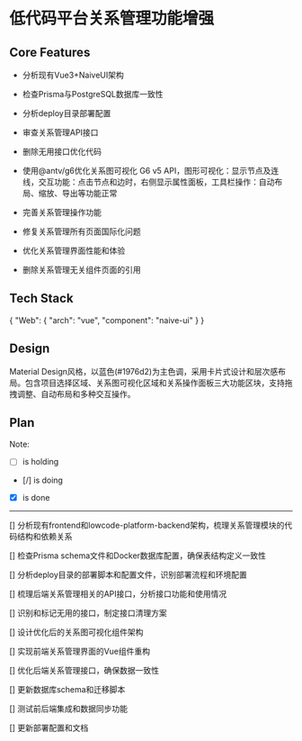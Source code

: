 # 低代码平台关系管理功能增强

## Core Features

- 分析现有Vue3+NaiveUI架构

- 检查Prisma与PostgreSQL数据库一致性

- 分析deploy目录部署配置

- 审查关系管理API接口

- 删除无用接口优化代码

- 使用@antv/g6优化关系图可视化 G6 v5 API，图形可视化：显示节点及连线，交互功能：点击节点和边时，右侧显示属性面板，工具栏操作：自动布局、缩放、导出等功能正常

- 完善关系管理操作功能

- 修复关系管理所有页面国际化问题

- 优化关系管理界面性能和体验

- 删除关系管理无关组件页面的引用

## Tech Stack

{
  "Web": {
    "arch": "vue",
    "component": "naive-ui"
  }
}

## Design

Material Design风格，以蓝色(#1976d2)为主色调，采用卡片式设计和层次感布局。包含项目选择区域、关系图可视化区域和关系操作面板三大功能区块，支持拖拽调整、自动布局和多种交互操作。

## Plan

Note: 

- [ ] is holding
- [/] is doing
- [X] is done

---

[] 分析现有frontend和lowcode-platform-backend架构，梳理关系管理模块的代码结构和依赖关系

[] 检查Prisma schema文件和Docker数据库配置，确保表结构定义一致性

[] 分析deploy目录的部署脚本和配置文件，识别部署流程和环境配置

[] 梳理后端关系管理相关的API接口，分析接口功能和使用情况

[] 识别和标记无用的接口，制定接口清理方案

[] 设计优化后的关系图可视化组件架构

[] 实现前端关系管理界面的Vue组件重构

[] 优化后端关系管理接口，确保数据一致性

[] 更新数据库schema和迁移脚本

[] 测试前后端集成和数据同步功能

[] 更新部署配置和文档
